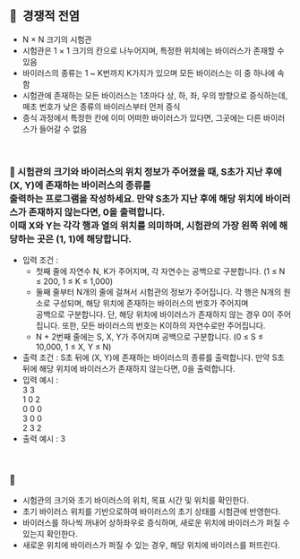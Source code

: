 ## **🧸  경쟁적 전염**

- N × N 크기의 시험관
- 시험관은 1 × 1 크기의 칸으로 나누어지며, 특정한 위치에는 바이러스가 존재할 수 있음
- 바이러스의 종류는 1 ~ K번까지 K가지가 있으며 모든 바이러스는 이 중 하나에 속함
- 시험관에 존재하는 모든 바이러스는 1초마다 상, 하, 좌, 우의 방향으로 증식하는데, 매초 번호가 낮은 종류의 바이러스부터 먼저 증식
- 증식 과정에서 특정한 칸에 이미 어떠한 바이러스가 있다면, 그곳에는 다른 바이러스가 들어갈 수 없음
<br/>

### **🚪 시험관의 크기와 바이러스의 위치 정보가 주어졌을 때, S초가 지난 후에 (X, Y)에 존재하는 바이러스의 종류를 <br/> 출력하는 프로그램을 작성하세요. 만약 S초가 지난 후에 해당 위치에 바이러스가 존재하지 않는다면, 0을 출력합니다. <br/> 이때 X와 Y는 각각 행과 열의 위치를 의미하며, 시험관의 가장 왼쪽 위에 해당하는 곳은 (1, 1)에 해당합니다.**

- 입력 조건 :
    - 첫째 줄에 자연수 N, K가 주어지며, 각 자연수는 공백으로 구분합니다. (1 ≤ N ≤ 200, 1 ≤ K ≤ 1,000)
    - 둘째 줄부터 N개의 줄에 걸쳐서 시험관의 정보가 주어집니다. 각 행은 N개의 원소로 구성되며, 해당 위치에 존재하는 바이러스의 번호가 주어지며 <br/> 공백으로 구분합니다. 단, 해당 위치에 바이러스가 존재하지 않는 경우 0이 주어집니다. 또한, 모든 바이러스의 번호는 K이하의 자연수로만 주어집니다.
    - N + 2번째 줄에는 S, X, Y가 주어지며 공백으로 구분합니다. (0 ≤ S ≤ 10,000, 1 ≤ X, Y ≤ N)
- 출력 조건 : S초 뒤에 (X, Y)에 존재하는 바이러스의 종류를 출력합니다. 만약 S초 뒤에 해당 위치에 바이러스가 존재하지 않는다면, 0을 출력합니다.
- 입력 예시 : <br/>
    3 3 <br/>
    1 0 2 <br/>
    0 0 0 <br/>
    3 0 0 <br/>
    2 3 2 <br/>
- 출력 예시 : 3
<br/>

### **🔑**

- 시험관의 크기와 초기 바이러스의 위치, 목표 시간 및 위치를 확인한다.
- 초기 바이러스 위치를 기반으로하여 바이러스의 초기 상태를 시험관에 반영한다.
- 바이러스를 하나씩 꺼내어 상하좌우로 증식하며, 새로운 위치에 바이러스가 퍼질 수 있는지 확인한다.
- 새로운 위치에 바이러스가 퍼질 수 있는 경우, 해당 위치에 바이러스를 퍼뜨린다.
